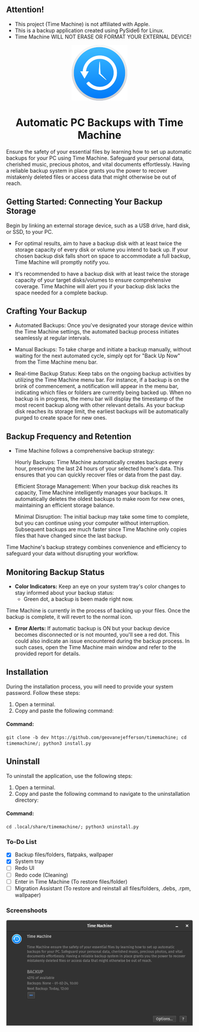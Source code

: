 ## Attention!
* This project (Time Machine) is not affiliated with Apple. 
* This is a backup application created using PySide6 for Linux.
* Time Machine WILL NOT ERASE OR FORMAT YOUR EXTERNAL DEVICE!

<p align="center">
  <img width="150" height="150" src="src/icons/backup_150px.png">
 <h1 align="center">Automatic PC Backups with Time Machine</h1>
</p>

Ensure the safety of your essential files by learning how to set up automatic backups for your PC using Time Machine.
Safeguard your personal data, cherished music, precious photos, and vital documents effortlessly.
Having a reliable backup system in place grants you the power to recover mistakenly deleted files or access data
that might otherwise be out of reach.

## Getting Started: Connecting Your Backup Storage

Begin by linking an external storage device, such as a USB drive, hard disk, or SSD, to your PC.

- For optimal results, aim to have a backup disk with at least twice the storage capacity of every disk or volume you
intend to back up. If your chosen backup disk falls short on space to accommodate a full backup, Time Machine will
promptly notify you.


- It's recommended to have a backup disk with at least twice the storage capacity of your target disks/volumes to ensure
comprehensive coverage. Time Machine will alert you if your backup disk lacks the space needed for a complete backup.


## Crafting Your Backup

- Automated Backups: Once you've designated your storage device within the Time Machine settings, the automated backup
process initiates seamlessly at regular intervals.


- Manual Backups: To take charge and initiate a backup manually, without waiting for the next automated cycle, simply opt
for "Back Up Now" from the Time Machine menu bar.


- Real-time Backup Status: Keep tabs on the ongoing backup activities by utilizing the Time Machine menu bar.
For instance, if a backup is on the brink of commencement, a notification will appear in the menu bar, indicating which
files or folders are currently being backed up. 
When no backup is in progress, the menu bar will display the timestamp of the most recent backup along with other
relevant details. As your backup disk
reaches its storage limit, the earliest backups will be automatically purged to create space for new ones.

## Backup Frequency and Retention

- Time Machine follows a comprehensive backup strategy:

    Hourly Backups: Time Machine automatically creates backups every hour, preserving the last 24 hours of your selected home's data. This ensures that you can quickly recover files or data from the past day.

    Efficient Storage Management: When your backup disk reaches its capacity, Time Machine intelligently manages your backups. It automatically deletes the oldest backups to make room for new ones, maintaining an efficient storage balance.

    Minimal Disruption: The initial backup may take some time to complete, but you can continue using your computer without interruption. Subsequent backups are much faster since Time Machine only copies files that have changed since the last backup.

Time Machine's backup strategy combines convenience and efficiency to safeguard your data without disrupting your workflow.

## Monitoring Backup Status

- **Color Indicators:** Keep an eye on your system tray's color changes to stay informed about your backup status:
  - Green dot, a backup is been made right now.

Time Machine is currently in the process of backing up your files. Once the backup is complete, it will revert to the
normal icon.


- **Error Alerts:** If automatic backup is ON but your backup device becomes disconnected or is not mounted, you'll see
a red dot.
This could also indicate an issue
encountered during the backup process. In such cases, open the Time Machine main window and refer to the provided report
for details.


## Installation
During the installation process, you will need to provide your system password. Follow these steps:

1. Open a terminal.
2. Copy and paste the following command:


#### Command:

    git clone -b dev https://github.com/geovanejefferson/timemachine; cd timemachine/; python3 install.py



## Uninstall
To uninstall the application, use the following steps:

1. Open a terminal.
2. Copy and paste the following command to navigate to the uninstallation directory:

#### Command:

    cd .local/share/timemachine/; python3 uninstall.py

### To-Do List
- [x] Backup files/folders, flatpaks, wallpaper
- [x] System tray
- [ ] Redo UI
- [ ] Redo code (Cleaning)
- [ ] Enter in Time Machine (To restore files/folder)
- [ ] Migration Assistant (To restore and reinstall all files/folders, .debs, .rpm, wallpaper)

### Screenshoots
![Screenshot](https://raw.githubusercontent.com/GeovaneJefferson/timemachine/dev/src/screenshots/img_4.png)

